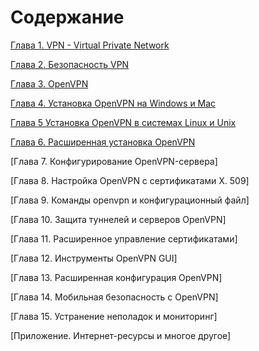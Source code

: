# Содержание

[Глава 1. VPN - Virtual Private Network](chapter-1.md)

[Глава 2. Безопасность VPN](chapter-2.md)

[Глава 3. OpenVPN](chapter-3.md)

[Глава 4. Установка OpenVPN на Windows и Mac](chapter-4.md)

[Глава 5 Установка OpenVPN в системах Linux и Unix](chapter-5.md)

[Глава 6. Расширенная установка OpenVPN](chapter-6.md)

[Глава 7. Конфигурирование OpenVPN-сервера]

[Глава 8. Настройка OpenVPN с сертификатами X. 509]

[Глава 9. Команды openvpn и конфигурационный файл]

[Глава 10. Защита туннелей и серверов OpenVPN]

[Глава 11. Расширенное управление сертификатами]

[Глава 12. Инструменты OpenVPN GUI]

[Глава 13. Расширенная конфигурация OpenVPN]

[Глава 14. Мобильная безопасность с OpenVPN]

[Глава 15. Устранение неполадок и мониторинг]

[Приложение. Интернет-ресурсы и многое другое]
